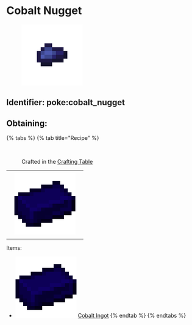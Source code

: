 # Cobalt Nugget

<figure><img src="https://github.com/ItsMePok/PFE/blob/wikiAssets/wikiMain/cobalt_nugget.png?raw=true" alt=""><figcaption></figcaption></figure>

## Identifier: poke:cobalt\_nugget



## Obtaining:

{% tabs %}
{% tab title="Recipe" %}
<figure><img src="https://minecraft.wiki/images/thumb/Crafting_Table_JE4_BE3.png/150px-Crafting_Table_JE4_BE3.png?5767f" alt=""><figcaption><p>Crafted in the <a href="https://minecraft.wiki/w/Crafting_Table">Crafting Table</a></p></figcaption></figure>

|     |                                                                                      |     |
| :-: | :----------------------------------------------------------------------------------: | :-: |
|     |                                                                                      |     |
|     | ![](https://github.com/ItsMePok/PFE/blob/wikiAssets/wikiMain/cobalt_ingot.png?raw=true) |     |
|     |                                                                                      |     |

Items:

* <img src="https://github.com/ItsMePok/PFE/blob/wikiAssets/wikiMain/cobalt_ingot.png?raw=true" alt="" data-size="line"> [Cobalt Ingot](../ingots/cobalt-ingot.md)
{% endtab %}
{% endtabs %}
